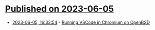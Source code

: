 # [Published on 2023-06-05](index.md)

* [2023-06-05, 16:33:54](https://lobste.rs/s/dgvhbe/running_vscode_chromium_on_openbsd) - [Running VSCode in Chromium on OpenBSD](https://bt.ht/vscode/)
